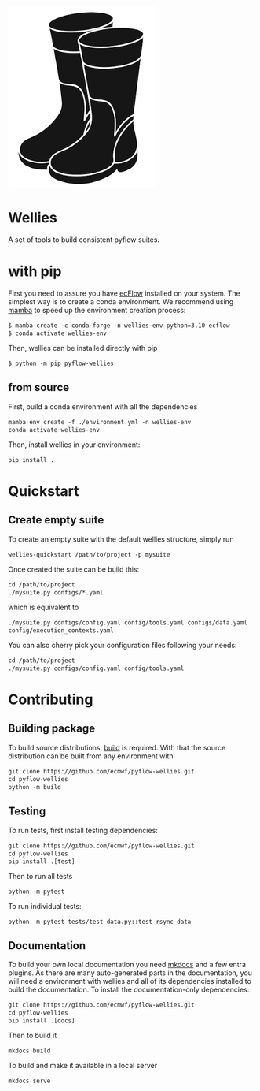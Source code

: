 ![](logo_wellies.png)

# Wellies

A set of tools to build consistent pyflow suites.

# with pip

First you need to assure you have [ecFlow](https://ecflow.readthedocs.io/en/latest/) installed on your system. 
The simplest way is to create a conda environment. We recommend using 
[mamba](https://mamba.readthedocs.io/en/latest/index.html) to speed up the environment creation process:

    $ mamba create -c conda-forge -n wellies-env python=3.10 ecflow
    $ conda activate wellies-env

Then, wellies can be installed directly with pip

    $ python -m pip pyflow-wellies

## from source

First, build a conda environment with all the dependencies

    mamba env create -f ./environment.yml -n wellies-env
    conda activate wellies-env

Then, install wellies in your environment:

    pip install .

# Quickstart

## Create empty suite

To create an empty suite with the default wellies structure, simply run

    wellies-quickstart /path/to/project -p mysuite

Once created the suite can be build this:

    cd /path/to/project
    ./mysuite.py configs/*.yaml

which is equivalent to

    ./mysuite.py configs/config.yaml config/tools.yaml configs/data.yaml config/execution_contexts.yaml

You can also cherry pick your configuration files following your needs:

    cd /path/to/project
    ./mysuite.py configs/config.yaml config/tools.yaml


# Contributing

## Building package

To build source distributions, [build](https://build.pypa.io/en/stable/index.html) is required. 
With that the source distribution can be built from any environment with

    git clone https://github.com/ecmwf/pyflow-wellies.git
    cd pyflow-wellies
    python -m build

## Testing

To run tests, first install testing dependencies:

    git clone https://github.com/ecmwf/pyflow-wellies.git
    cd pyflow-wellies
    pip install .[test]

Then to run all tests

    python -m pytest

To run individual tests:

    python -m pytest tests/test_data.py::test_rsync_data

## Documentation

To build your own local documentation you need [mkdocs](https://www.mkdocs.org) and a few 
entra plugins. As there are many auto-generated parts in the documentation, 
you will need a environment with wellies and all of its dependencies installed to build the documentation. 
To install the documentation-only dependencies:

    git clone https://github.com/ecmwf/pyflow-wellies.git
    cd pyflow-wellies
    pip install .[docs]

Then to build it

    mkdocs build

To build and make it available in a local server

    mkdocs serve
